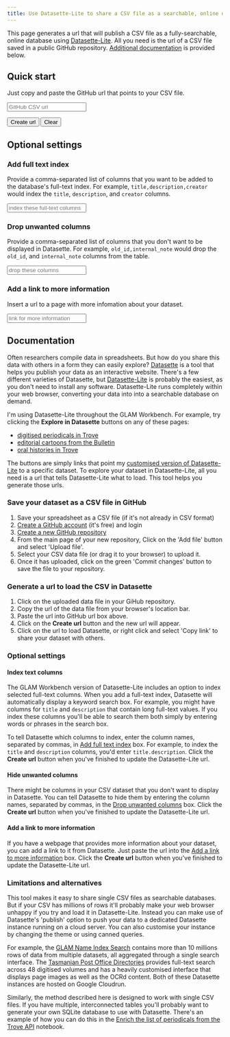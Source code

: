 ```yaml
---
title: Use Datasette-Lite to share a CSV file as a searchable, online database
---
```


This page generates a url that will publish a CSV file as a fully-searchable, online database using [Datasette-Lite](https://github.com/simonw/datasette-lite). All you need is the url of a CSV file  saved in a public GitHub repository. [Additional documentation](#documentation) is provided below.

## Quick start

Just copy and paste the GitHub url that points to your CSV file.

<input id="github-url" type="text" class="md-input md-input--stretch" placeholder="GitHub CSV url">

<button id="create-url" class="md-button md-button--primary">Create url</button> <button id="clear-all" class="md-button">Clear</button>

<div id="datasette-url"></div>

## Optional settings

### Add full text index

Provide a comma-separated list of columns that you want to be added to the database's full-text index. For example, `title,description,creator` would index the `title`, `description`, and `creator` columns.

<input id="fts-cols" type="text" class="md-input md-input--stretch" placeholder="index these full-text columns">

### Drop unwanted columns

Provide a comma-separated list of columns that you don't want to be displayed in Datasette. For example, `old_id,internal_note` would drop the `old_id`, and `internal_note` columns from the table.

<input id="drop-cols" type="text" class="md-input md-input--stretch" placeholder="drop these columns">

### Add a link to more information

Insert a url to a page with more infomation about your dataset.

<input id="about-url" type="text" class="md-input md-input--stretch" placeholder="link for more information">

## Documentation

Often researchers compile data in spreadsheets. But how do you share this data with others in a form they can easily explore? [Datasette](https://datasette.io/) is a tool that helps you publish your data as an interactive website. There's a few different varieties of Datasette, but [Datasette-Lite](https://github.com/simonw/datasette-lite) is probably the easiest, as you don't need to install any software. Datasette-Lite runs completely within your web browser, converting your data into into a searchable database on demand.

I'm using Datasette-Lite throughout the GLAM Workbench. For example, try clicking the **Explore in Datasette** buttons on any of these pages:

- [digitised periodicals in Trove](https://glam-workbench.net/trove-journals/periodicals-data-api/)
- [editorial cartoons from the Bulletin](https://glam-workbench.net/trove-journals/bulletin-cartoons-collection/)
- [oral histories in Trove](https://glam-workbench.net/trove-music/trove-oral-histories/)

The buttons are simply links that point my [customised version of Datasette-Lite](https://github.com/GLAM-Workbench/datasette-lite) to a specific dataset. To explore your dataset in Datasette-Lite, all you need is a url that tells Datasette-Lite what to load. This tool helps you generate those urls.

### Save your dataset as a CSV file in GitHub

1. Save your spreadsheet as a CSV file (if it's not already in CSV format)
2. [Create a GitHub account](https://docs.github.com/en/get-started/start-your-journey/creating-an-account-on-github) (it's free) and login
3. [Create a new GitHub repository](https://docs.github.com/en/repositories/creating-and-managing-repositories/quickstart-for-repositories#create-a-repository)
4. From the main page of your new repository, Click on the 'Add file' button and select 'Upload file'.
5. Select your CSV data file (or drag it to your browser) to upload it.
6. Once it has uploaded, click on the green 'Commit changes' button to save the file to your repository.

### Generate a url to load the CSV in Datasette

1. Click on the uploaded data file in your GiHub repository.
2. Copy the url of the data file from your browser's location bar.
3. Paste the url into GitHub url box above.
4. Click on the **Create url** button and the new url will appear.
5. Click on the url to load Datasette, or right click and select 'Copy link' to share your dataset with others.

### Optional settings

#### Index text columns

The GLAM Workbench version of Datasette-Lite includes an option to index selected full-text columns. When you add a full-text index, Datasette will automatically display a keyword search box. For example, you might have columns for `title` and `description` that contain long full-text values. If you  index these columns you'll be able to search them both simply by entering words or phrases in the search box.

To tell Datasette which columns to index, enter the column names, separated by commas, in [Add full text index](#add-full-text-index) box. For example, to index the `title` and `description` columns, you'd enter `title.description`. Click the **Create url** button when you've finished to update the Datasette-Lite url.

#### Hide unwanted columns

There might be columns in your CSV dataset that you don't want to display in Datasette. You can tell Datasette to hide them by entering the column names, separated by commas, in the [Drop unwanted columns](#drop-unwanted-columns) box. Click the **Create url** button when you've finished to update the Datasette-Lite url.

#### Add a link to more information

If you have a webpage that provides more information about your dataset, you can add a link to it from Datasette. Just paste the url into the [Add a link to more information](#add-a-link-to-more-information) box. Click the **Create url** button when you've finished to update the Datasette-Lite url.

### Limitations and alternatives

This tool makes it easy to share single CSV files as searchable databases. But if your CSV has millions of rows it'll probably make your web browser unhappy if you try and load it in Datasette-Lite. Instead you can make use of Datasette's 'publish' option to push your data to a dedicated Datasette instance running on a cloud server. You can also customise your instance by changing the theme or using canned queries.

For example, the [GLAM Name Index Search](https://glam-workbench.net/name-search/) contains more than 10 millions rows of data from multiple datasets, all aggregated through a single search interface. The [Tasmanian Post Office Directories](https://glam-workbench.net/libraries-tasmania/tasmanian-post-office-directories/) provides full-text search across 48 digitised volumes and has a heavily customised interface that displays page images as well as the OCRd content. Both of these Datasette instances are hosted on Google Cloudrun.

Similarly, the method described here is designed to work with single CSV files. If you have multiple, interconnected tables you'll probably want to generate your own SQLite database to use with Datasette. There's an example of how you can do this in the [Enrich the list of periodicals from the Trove API](https://glam-workbench.net/trove-journals/periodicals-enrich-for-datasette/) notebook.

<script src="../../scripts/datasette-script.js"></src>
